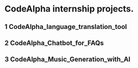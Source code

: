 # CodeAlpha internship projects.
## 1 CodeAlpha_language_translation_tool
## 2 CodeAlpha_Chatbot_for_FAQs
## 3 CodeAlpha_Music_Generation_with_AI
